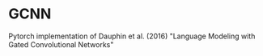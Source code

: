 # GCNN
Pytorch implementation of Dauphin et al. (2016) "Language Modeling with Gated Convolutional Networks"
